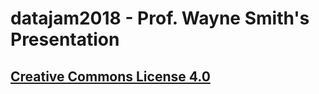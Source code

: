 # datajam2018 - Prof. Wayne Smith's Presentation
## [Creative Commons License 4.0](https://creativecommons.org/licenses/by/4.0/)


